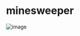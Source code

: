 ﻿# minesweeper

 
![image](https://github.com/bntumb/minesweeper/assets/51305376/35cc1b34-b74d-4264-b48d-26d87c4c37bf)
